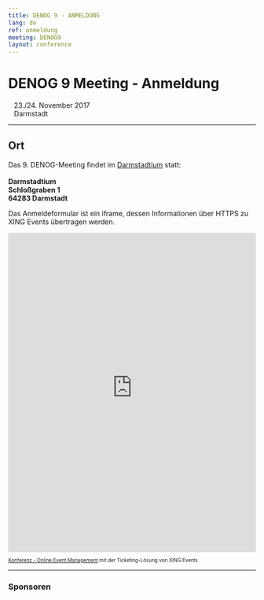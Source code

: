 ```yaml
---
title: DENOG 9 - ANMELDUNG
lang: de 
ref: anmeldung
meeting: DENOG9
layout: conference
---
```

<h1>DENOG 9 Meeting - Anmeldung</h1>

<p>
&nbsp;&nbsp;&nbsp;23./24. November 2017<br/>
&nbsp;&nbsp;&nbsp;Darmstadt<br>
<hr />
</p>

<h2>Ort</h2>
<p>Das 9. DENOG-Meeting findet im <a href="https://www.darmstadtium.de/de/fuer-besucher/anreise/" class="external">Darmstadtium</a> statt:<br />
<br />
<b>Darmstadtium<br />
Schloßgraben 1<br />
64283 Darmstadt</b></p>

<!--
<h2>Teilnahmegebühr</h2>
<table cellpadding="4" cellspacing="0" border="1">
  <tr><td nowrap="">Early Bird, bis zum 15. September</td><td align="right">142,80 EUR</td></tr>
  <tr><td nowrap="">Regul&auml;rer Preis, ab dem 16. September</td><td align="right">178,50 EUR</td></tr>
</table>

<p>In der Teilnahmegebühr sind enthalten:
  <ul>
    <li>Alle Vorträge</li>
    <li>Getränke in den Pausen</li>
    <li>Mittagessen</li>
    <li>Get Together nach dem Meeting</li>
    <li>ein T-Shirt (eingeschränkte Verfügbarkeit)</li>
  </ul>
</p>

<h2>Anmeldung</h2>
<p>Bei Problemen oder Fragen zur Anmeldung können Sie uns per E-Mail unter <a href="mailto:denog9@meeting.denog.de">denog9@meeting.denog.de</a> erreichen. Die Anmeldung erfolgt über <a class="external" href="http://www.xing-events.com">XING Events GmbH</a>, es gelten die im Anmeldeformular verlinkten AGBs.</p>
<p><b>Die Anmeldung ist bis zum 16. November möglich. Bitte beachtet, dass wir keine späteren Anmeldungen, insbesondere keine Anmeldungen vor Ort am 22./23. November vornehmen können.</b></p>
-->

<!--h1>Die Registrierung ist abgeschlossen</h1>
<p>Die Anmeldung für DENOG8 ist nicht mehr möglich. Wir freuen uns, alle angemeldeten Teilnehmer am 29. Oktober in Darmstadt begrüßen zu dürfen. Leider können wir keine Anmeldung vor Ort vornehmen.</p-->

<p>Das Anmeldeformular ist ein iframe, dessen Informationen über HTTPS zu XING Events übertragen werden.</p>
<script type="text/javascript" src="https://XKCYCON-modules.xing-events.com/resources/js/amiandoExport.js"></script>
<iframe src="https://XKCYCON-modules.xing-events.com/XKCYCON.html?viewType=iframe& distributionChannel=CHANNEL_IFRAME&useDefaults=false&resizeIFrame=true" frameborder="0" width="100%" height="650px" id="_amiandoIFrame3007885"><p>Diese Seite benötigt die Unterstützung von Frames durch Ihren Browser. Bitte nutzen Sie einen Browser, der die Darstellung von Frames unterstützt, damit das Ticketvorverkaufs-Modul angezeigt werden kann.</p><p>Probieren Sie die XING Events <a href="https://www.xing-events.com">online Registrierung</a> noch heute aus.</p></iframe><p style="text-align: left; font-size:10px;"><a href="https://www.xing-events.com?viralRefId=XKCYCON&utm_campaign=ev-XKCYC ON&utm_medium=viral&utm_source=EventWebsite&utm_content=TextLinkBottom&utm _term=text-link" target="_blank" alt="Konferenz - Online Event Management" title="Konferenz - Online Event Management" >Konferenz - Online Event Management</a> mit der Ticketing-Lösung von XING Events</p>

<hr class="verticaldivider" />
<div class="mainpagepaddedbox">
    <h3>Sponsoren</h3>
    <div id="sponsorslider" data-images="4"></div>
</div>
<script type="text/javascript">
    var sliderImageItems = [
        '{{ site.url }}/images/sponsoren2017/11xantaro.jpg',
        '{{ site.url }}/images/sponsoren2017/12juniper.jpg',
        '{{ site.url }}/images/sponsoren2017/21megaport.jpg',
        '{{ site.url }}/images/sponsoren2017/22ecix.jpg',
        '{{ site.url }}/images/sponsoren2017/anexia.jpg',
        '{{ site.url }}/images/sponsoren2017/nokia.jpg',
        '{{ site.url }}/images/sponsoren2017/syseleven.jpg',
        '{{ site.url }}/images/sponsoren2017/thomas-krenn.jpg',
        '{{ site.url }}/images/sponsoren2017/globalways.jpg',        
    ];
</script>